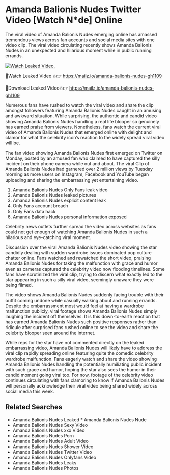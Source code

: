 ﻿# Amanda Balionis Nudes Twitter Video [Watch N*de] Online

The viral video of ﻿Amanda Balionis Nudes emerging online has amassed tremendous views across fan accounts and social media sites with one video clip. The viral video circulating recently shows ﻿Amanda Balionis Nudes in an unexpected and hilarious moment while in public running errands. 

[![Watch Leaked Video.](https://miro.medium.com/v2/resize:fit:828/format:webp/1*cilzJN44JGOrTw9NJCrNHA.gif "Watch Leaked Video")](https://mailz.io/amanda-balionis-nudes-gh1109)

🔴Watch Leaked Video 🔥👉  https://mailz.io/amanda-balionis-nudes-gh1109 

🔴Download Leaked Video🔥👉  https://mailz.io/amanda-balionis-nudes-gh1109 

Numerous fans have rushed to watch the viral video and share the clip amongst followers featuring ﻿Amanda Balionis Nudes caught in an amusing and awkward situation. While surprising, the authentic and candid video showing ﻿Amanda Balionis Nudes handling a real life blooper so genuinely has earned praise from viewers. Nonetheless, fans watch the current viral video of ﻿Amanda Balionis Nudes that emerged online with delight and clamor for what the celebrity icon’s reaction to the widely spread viral video will be.

The fan video showing ﻿Amanda Balionis Nudes first emerged on Twitter on Monday, posted by an amused fan who claimed to have captured the silly incident on their phone camera while out and about. The viral Clip of ﻿Amanda Balionis Nudes had garnered over 2 million views by Tuesday morning as more users on Instagram, Facebook and YouTube began uploading and sharing the embarrassing yet entertaining video. 

1. ﻿Amanda Balionis Nudes Only Fans leak video
2. ﻿Amanda Balionis Nudes leaked pictures
3. ﻿Amanda Balionis Nudes explicit content leak
4. Only Fans account breach
5. Only Fans data hack
6. ﻿Amanda Balionis Nudes personal information exposed


Celebrity news outlets further spread the video across websites as fans could not get enough of watching ﻿Amanda Balionis Nudes in such a hilarious and eye-catching viral moment. 

Discussion over the viral ﻿Amanda Balionis Nudes video showing the star candidly dealing with sudden wardrobe issues dominated pop culture chatter online. Fans watched and rewatched the short video, praising ﻿Amanda Balionis Nudes for taking the malfunction with grace and humor even as cameras captured the celebrity video now flooding timelines. Some fans have scrutinized the viral clip, trying to discern what exactly led to the star appearing in such a silly viral video, seemingly unaware they were being filmed.

The video shows ﻿Amanda Balionis Nudes suddenly facing trouble with their outfit coming undone while casually walking about and running errands. Despite the embarrassment most would feel at having a wardrobe malfunction publicly, viral footage shows ﻿Amanda Balionis Nudes simply laughing the incident off themselves. It is this down-to-earth reaction that has earned ﻿Amanda Balionis Nudes such positive responses rather than ridicule after surprised fans rushed online to see the video and share the celebrity blooper seen around the internet.  

While reps for the star have not commented directly on the leaked embarrassing video, ﻿Amanda Balionis Nudes will likely have to address the viral clip rapidly spreading online featuring quite the comedic celebrity wardrobe malfunction. Fans eagerly watch and share the video showing ﻿Amanda Balionis Nudes handling the potentially humiliating public incident with such grace and humor, hoping the star also sees the humor in their candid moment going viral too. For now, footage of the celebrity video continues circulating with fans clamoring to know if ﻿Amanda Balionis Nudes will personally acknowledge their viral video being shared widely across social media this week.

## Related Searches
* ﻿Amanda Balionis Nudes Leaked
﻿* Amanda Balionis Nudes Nude
* ﻿Amanda Balionis Nudes Sexy Video
* ﻿Amanda Balionis Nudes xxx Video
* ﻿Amanda Balionis Nudes Porn
* ﻿Amanda Balionis Nudes Adult Video
* ﻿Amanda Balionis Nudes Shower Video
* ﻿Amanda Balionis Nudes Twitter Video
* ﻿Amanda Balionis Nudes Onlyfans Video
* ﻿Amanda Balionis Nudes Leaks
* ﻿Amanda Balionis Nudes Photos